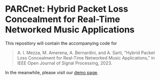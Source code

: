 # PARCnet: Hybrid Packet Loss Concealment for Real-Time Networked Music Applications

This repository will contain the accompanying code for 
> A. I. Mezza, M. Amerena, A. Bernardini, and A. Sarti, "Hybrid Packet Loss Concealment for Real-Time Networked Music Applications," in IEEE Open Journal of Signal Processing, 2023.

In the meanwhile, please visit our [demo page](https://polimi-ispl.github.io/PARCnet/).
